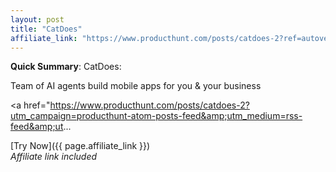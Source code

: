 ```yaml
---
layout: post
title: "CatDoes"
affiliate_link: "https://www.producthunt.com/posts/catdoes-2?ref=autoverse&utm_source=autoverse"
---
```


**Quick Summary**: CatDoes: <p>
            Team of AI agents build mobile apps for you & your business
          </p>
          <p>
            <a href="https://www.producthunt.com/posts/catdoes-2?utm_campaign=producthunt-atom-posts-feed&amp;utm_medium=rss-feed&amp;ut...

[Try Now]({{ page.affiliate_link }})  
*Affiliate link included*
